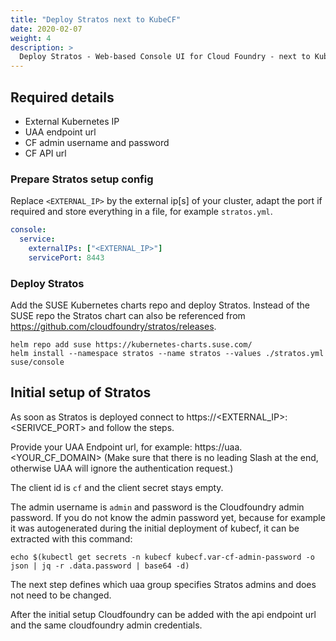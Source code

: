 ```yaml
---
title: "Deploy Stratos next to KubeCF"
date: 2020-02-07
weight: 4
description: >
  Deploy Stratos - Web-based Console UI for Cloud Foundry - next to KubeCF
---
```


## Required details

* External Kubernetes IP
* UAA endpoint url
* CF admin username and password
* CF API url

### Prepare Stratos setup config

Replace `<EXTERNAL_IP>` by the external ip[s] of your cluster,  adapt the port if required and store everything in a file, for example `stratos.yml`.

```yaml
console:
  service:
    externalIPs: ["<EXTERNAL_IP>"]
    servicePort: 8443
```

### Deploy Stratos

Add the SUSE Kubernetes charts repo and deploy Stratos. Instead of the SUSE repo the Stratos chart can also be referenced from https://github.com/cloudfoundry/stratos/releases.
```shell
helm repo add suse https://kubernetes-charts.suse.com/
helm install --namespace stratos --name stratos --values ./stratos.yml suse/console
```

## Initial setup of Stratos

As soon as Stratos is deployed connect to https://<EXTERNAL_IP>:<SERIVCE_PORT> and follow the steps.

Provide your UAA Endpoint url, for example: https://uaa.<YOUR_CF_DOMAIN> (Make sure that there is no leading Slash at the end, otherwise UAA will ignore the authentication request.)

The client id is `cf` and the client secret stays empty.

The admin username is `admin` and password is the Cloudfoundry admin password. If you do not know the admin password yet, because for example it was autogenerated during the initial deployment of kubecf, it can be extracted with this command:
```shell
echo $(kubectl get secrets -n kubecf kubecf.var-cf-admin-password -o json | jq -r .data.password | base64 -d)
```

The next step defines which uaa group specifies Stratos admins and does not need to be changed.

After the initial setup Cloudfoundry can be added with the api endpoint url and the same cloudfoundry admin credentials.
